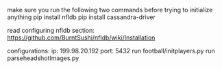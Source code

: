 make sure you run the following two commands before trying to initialize anything
pip install nfldb
pip install cassandra-driver

read configuring nfldb section:
https://github.com/BurntSushi/nfldb/wiki/Installation

configurations:
ip: 199.98.20.192
port: 5432
run football/initplayers.py
run parseheadshotImages.py
